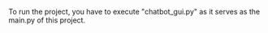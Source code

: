 To run the project, you have to execute "chatbot_gui.py" as it serves as the main.py of this project.
